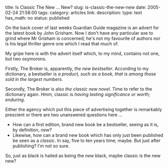 title: Is Classic The New … New?
slug: is-classic-the-new-new
date: 2005-02-24 21:58:00
tags: 
category: articles
link: 
description: 
type: text
has_math: no
status: published

On the back cover of last weeks Guardian Guide magazine is an advert for the latest book by John Grisham. Now I don't have any particular axe to grind where Mr Grisham is concerned; he's not my favourite of authors nor is his legal thriller genre one which I read that much of.

My gripe here is with the advert itself which, to my mind, contains not one, but two oxymorons.

<!-- TEASER_END -->

Firstly, The Broker is, apparently, *the new bestseller*. According to my dictionary, a bestseller is *a product, such as a book, that is among those sold in the largest numbers*.

Secondly, The Broker is also *the classic new novel*. Time to refer to the dictionary again. Hmm, classic is *having lasting significance or worth; enduring*.

Either the agency which put this piece of advertising together is remarkably prescient or there are two unanswered questions here ...


* How can a first edition, brand new book be a bestseller, seeing as it is, by definition, *new*?
* Likewise, how can a brand new book which has only just been published be seen as a *classic*. In say, five to ten years time; maybe. But just after publishing? I'm not so sure.


So, just as black is hailed as being the *new* black, maybe classic is the new new?

